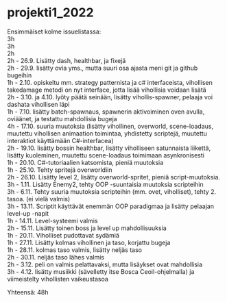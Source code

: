 ﻿# projekti1_2022

Ensimmäiset kolme issuelistassa: <br>3h <br>3h <br>2h <br>2h - 26.9. Lisätty dash, healthbar, ja fixejä <br>2h - 29.9. lisätty ovia yms., mutta suuri osa ajasta meni git ja github bugeihin <br>1h - 2.10. opiskeltu mm. strategy patternista ja c# interfaceista, vihollisen takedamage metodi on nyt interface, jotta lisää vihollisia voidaan lisätä <br>2h - 3.10. ja 4.10. lyöty päätä seinään, lisätty vihollis-spawner, pelaaja voi dashata vihollisen läpi <br>1h - 7.10. lisätty batch-spawnaus, spawnerin aktivoiminen oven avulla, oviäänet, ja testattu mahdollisia bugeja<br>4h - 17.10. suuria muutoksia (lisätty vihollinen, overworld, scene-loadaus, muutettu vihollisen animaation toimintaa, yhdistetty scriptejä, muutettu interaktiot käyttämään C#-interfacea)<br>2h - 19.10. lisätty bossin healthbar, lisätty viholliseen satunnaista liikettä, lisätty kuoleminen, muutettu scene-loadaus toimimaan asynkronisesti<br>1h - 20.10. C#-tutoriaalien katsomista, pieniä muutoksia<br>1h - 25.10. Tehty spritejä overworldiin<br>2h - 26.10. Lisätty level 2, lisätty overworld-spritet, pieniä script-muutoksia.<br>3h - 1.11. Lisätty Enemy2, tehty OOP -suuntaisia muutoksia scripteihin<br>3h - 6.11. Tehty suuria muutoksia scripteihin (mm. ovet, viholliset), tehty 2. tasoa. (ei vielä valmis)<br>3h - 13.11. Scriptit käyttävät enemmän OOP paradigmaa ja lisätty pelaajan level-up -napit<br>1h - 14.11. Level-systeemi valmis<br>2h - 15.11. Lisätty toinen boss ja level up mahdollisuuksia<br>1h - 20.11. Viholliset pudottavat sydämiä<br>1h - 27.11. Lisätty kolmas vihollinen ja taso, korjattu bugeja<br>1h - 28.11. kolmas taso valmis, lisätty neljäs taso<br>2h - 30.11. neljäs taso lähes valmis<br>2h - 3.12. peli on valmis pelattavaksi, mutta lisäykset ovat mahdollisia<br>3h - 4.12. lisätty musiikki (sävelletty itse Bosca Ceoil-ohjelmalla) ja viimeistelty vihollisten vaikeustasoa

Yhteensä: 48h
